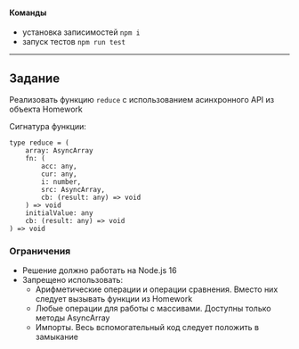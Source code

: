 #### Команды
- установка записимостей ```npm i```
- запуск тестов ```npm run test```

---

## Задание

Реализовать функцию ```reduce``` с использованием асинхронного API из объекта Homework

Сигнатура функции:
```
type reduce = (
    array: AsyncArray
    fn: (
        acc: any,
        cur: any,
        i: number,
        src: AsyncArray,
        cb: (result: any) => void
    ) => void
    initialValue: any
    cb: (result: any) => void
) => void
```

### Ограничения

- Решение должно работать на Node.js 16
- Запрещено использовать:
  * Арифметические операции и операции сравнения. Вместо них следует вызывать функции из Homework
  * Любые операции для работы с массивами. Доступны только методы AsyncArray
  * Импорты. Весь вспомогательный код следует положить в замыкание

